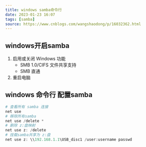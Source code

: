 ```yaml
---
title: windows samba命令行
date: 2023-01-23 16:07  
tags: [samba]  
source: https://www.cnblogs.com/wangshaodong/p/16032362.html
---
```

## windows开启samba
1. 启用或关闭 Windows 功能
    - SMB 1.0/CIFS 文件共享支持
    - SMB 直通
2. 重启电脑

##  windows 命令行 配置samba
```powershell
# 查看所有 samba 连接
net use 
# 移除所有samba
net use /delete *
# 删除 z:盘映射
net use z: /delete
# 挂载samba共享为 z:盘
net use z: \\192.168.1.1\USB_disc1 /user:username passwd
```